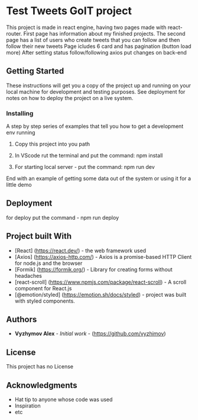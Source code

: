 # Test Tweets GoIT project

This project is made in react engine, having two pages made with react-router.
First page has information about my finished projects.
The second page has a list of users who create tweets that you can follow and then follow their new tweets
Page icludes 6 card and has pagination (button load more)
After setting status follow/following axios put changes on back-end

## Getting Started

These instructions will get you a copy of the project up and running on your local machine for development and testing purposes. See deployment for notes on how to deploy the project on a live system.

### Installing

A step by step series of examples that tell you how to get a development env running

1. Copy this project into you path

2. In VScode rut the terminal and put the command: npm install

3. For starting local server - put the command: npm run dev

End with an example of getting some data out of the system or using it for a little demo

## Deployment

for deploy put the command - npm run deploy

## Project built With

- [React] (https://react.dev/) - the web framework used
- [Axios] (https://axios-http.com/) - Axios is a promise-based HTTP Client for node.js and the browser
- [Formik] (https://formik.org/) - Library for creating forms without headaches
- [react-scroll] (https://www.npmjs.com/package/react-scroll) - A scroll component for React.js
- [@emotion/styled] (https://emotion.sh/docs/styled) - project was built with styled components.

## Authors

- **Vyzhymov Alex** - _Initial work_ - (https://github.com/vyzhimov)

## License

This project has no License

## Acknowledgments

- Hat tip to anyone whose code was used
- Inspiration
- etc

